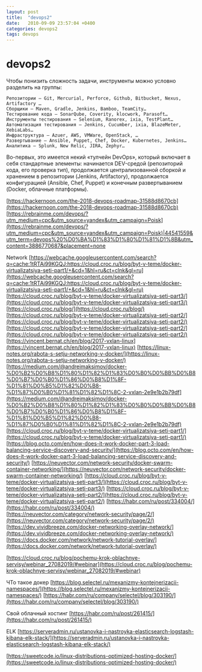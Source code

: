 ```yaml
---
layout: post
title:  "devops2"
date:   2010-09-09 23:57:04 +0400
categories: devops2
tags: devops
---
```


# devops2
Чтобы понизить сложность задачи, инструменты можно условно разделить на группы:

    Репозитории — Git, Mercurial, Perforce, Github, Bitbucket, Nexus, Artifactory …
    Сборщики — Maven, Gradle, Jenkins, Bamboo, TeamCity…
    Тестирование кода — SonarQube, Coverity, klocwork, Parasoft…
    Инструменты тестирования — Selenium, Ranorex, ixia, TestPlant…
    Автоматизация тестирования — Jenkins, Cucumber, ixia, BlazeMeter, XebiaLabs…
    Инфраструктура — Azuer, AWS, VMWare, OpenStack, …
    Развертывание — Ansible, Puppet, Chef, Docker, Kubernetes, Jenkins…
    Аналитика — Splunk, New Relic, JIRA, Zephyr…


Во-первых, это имеется некий «тулчейн DevOps», который включает в себя стандартные элементы: начинается DEV-средой (репозиторий кода, его проверка тип),
 продолжается централизованной сборкой и хранением в репозитории (Jenkins, Artifactory), 
продолжается конфигурацией (Ansible, Chef, Puppet) и конечным развертыванием (Docker, облачные платформы).





[https://hackernoon.com/the-2018-devops-roadmap-31588d8670cb](https://hackernoon.com/the-2018-devops-roadmap-31588d8670cb)
[https://rebrainme.com/devops/?utm_medium=cpc&utm_source=yandex&utm_campaign=Poisk](https://rebrainme.com/devops/?utm_medium=cpc&utm_source=yandex&utm_campaign=Poisk)|44541559&utm_term=devops%20%D0%BA%D1%83%D1%80%D1%81%D1%8B&utm_content=3886770687&placement=none








Network
[https://webcache.googleusercontent.com/search?q=cache:1tRTAi99KGQJ:https://cloud.croc.ru/blog/byt-v-teme/docker-virtualizatsiya-seti-part1/+&cd=1&hl=ru&ct=clnk&gl=ru](https://webcache.googleusercontent.com/search?q=cache:1tRTAi99KGQJ:https://cloud.croc.ru/blog/byt-v-teme/docker-virtualizatsiya-seti-part1/+&cd=1&hl=ru&ct=clnk&gl=ru)
[https://cloud.croc.ru/blog/byt-v-teme/docker-virtualizatsiya-seti-part3/](https://cloud.croc.ru/blog/byt-v-teme/docker-virtualizatsiya-seti-part3/)
[https://cloud.croc.ru/blog/](https://cloud.croc.ru/blog/)
[https://cloud.croc.ru/blog/byt-v-teme/docker-virtualizatsiya-seti-part2/](https://cloud.croc.ru/blog/byt-v-teme/docker-virtualizatsiya-seti-part2/)
[https://cloud.croc.ru/blog/byt-v-teme/docker-virtualizatsiya-seti-part2/](https://cloud.croc.ru/blog/byt-v-teme/docker-virtualizatsiya-seti-part2/)
[https://vincent.bernat.ch/en/blog/2017-vxlan-linux](https://vincent.bernat.ch/en/blog/2017-vxlan-linux)
[https://linux-notes.org/rabota-s-setju-networking-v-docker/](https://linux-notes.org/rabota-s-setju-networking-v-docker/)
[https://medium.com/@andreimaksimov/docker-%D0%B2%D0%B8%D1%80%D1%82%D1%83%D0%B0%D0%BB%D0%B8%D0%B7%D0%B0%D1%86%D0%B8%D1%8F-%D1%81%D0%B5%D1%82%D0%B8-%D1%87%D0%B0%D1%81%D1%82%D1%8C-2-vxlan-2e9e1b2b79df](https://medium.com/@andreimaksimov/docker-%D0%B2%D0%B8%D1%80%D1%82%D1%83%D0%B0%D0%BB%D0%B8%D0%B7%D0%B0%D1%86%D0%B8%D1%8F-%D1%81%D0%B5%D1%82%D0%B8-%D1%87%D0%B0%D1%81%D1%82%D1%8C-2-vxlan-2e9e1b2b79df)
[https://cloud.croc.ru/blog/byt-v-teme/docker-virtualizatsiya-seti-part1/](https://cloud.croc.ru/blog/byt-v-teme/docker-virtualizatsiya-seti-part1/)
[https://blog.octo.com/en/how-does-it-work-docker-part-3-load-balancing-service-discovery-and-security/](https://blog.octo.com/en/how-does-it-work-docker-part-3-load-balancing-service-discovery-and-security/)
[https://neuvector.com/network-security/docker-swarm-container-networking/](https://neuvector.com/network-security/docker-swarm-container-networking/)
[https://cloud.croc.ru/blog/byt-v-teme/docker-virtualizatsiya-seti-part3/](https://cloud.croc.ru/blog/byt-v-teme/docker-virtualizatsiya-seti-part3/)
[https://cloud.croc.ru/blog/byt-v-teme/docker-virtualizatsiya-seti-part2/](https://cloud.croc.ru/blog/byt-v-teme/docker-virtualizatsiya-seti-part2/)
[https://habr.com/ru/post/334004/](https://habr.com/ru/post/334004/)
[https://neuvector.com/category/network-security/page/2/](https://neuvector.com/category/network-security/page/2/)
[https://dev.vividbreeze.com/docker-networking-overlay-network/](https://dev.vividbreeze.com/docker-networking-overlay-network/)
[https://docs.docker.com/network/network-tutorial-overlay/](https://docs.docker.com/network/network-tutorial-overlay/)

[https://cloud.croc.ru/blog/pochemu-krok-oblachnye-servisy/webinar_27082019/#webinar](https://cloud.croc.ru/blog/pochemu-krok-oblachnye-servisy/webinar_27082019/#webinar)

ЧТо такое докер
[https://blog.selectel.ru/mexanizmy-kontejnerizacii-namespaces/](https://blog.selectel.ru/mexanizmy-kontejnerizacii-namespaces/)
[https://habr.com/ru/company/selectel/blog/303190/](https://habr.com/ru/company/selectel/blog/303190/)

Свой облачный хостинг
[https://habr.com/ru/post/261415/](https://habr.com/ru/post/261415/)


ELK
[https://serveradmin.ru/ustanovka-i-nastroyka-elasticsearch-logstash-kibana-elk-stack/](https://serveradmin.ru/ustanovka-i-nastroyka-elasticsearch-logstash-kibana-elk-stack/)




[https://sweetcode.io/linux-distributions-optimized-hosting-docker/](https://sweetcode.io/linux-distributions-optimized-hosting-docker/)
